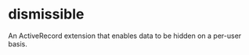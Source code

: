 dismissible
===========

An ActiveRecord extension that enables data to be hidden on a per-user basis.
